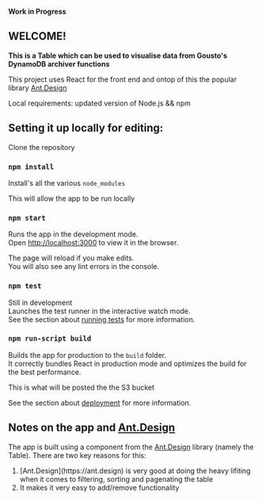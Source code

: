 **Work in Progress**

## WELCOME!

**This is a Table which can be used to visualise data from Gousto's DynamoDB archiver functions**

This project uses React for the front end and ontop of this the popular library [Ant.Design](https://ant.design)<br />

Local requirements: updated version of Node.js && npm<br />

## Setting it up locally for editing:

Clone the repository<br /> 

### `npm install`

Install's all the various `node_modules`<br />

This will allow the app to be run locally

### `npm start`

Runs the app in the development mode.<br />
Open [http://localhost:3000](http://localhost:3000) to view it in the browser.

The page will reload if you make edits.<br />
You will also see any lint errors in the console.

### `npm test`

Still in development<br />
Launches the test runner in the interactive watch mode.<br />
See the section about [running tests](https://facebook.github.io/create-react-app/docs/running-tests) for more information.

### `npm run-script build`

Builds the app for production to the `build` folder.<br />
It correctly bundles React in production mode and optimizes the build for the best performance.

This is what will be posted the the S3 bucket<br />

See the section about [deployment](https://facebook.github.io/create-react-app/docs/deployment) for more information.

## Notes on the app and [Ant.Design](https://ant.design)

The app is built using a component from the [Ant.Design](https://ant.design) library (namely the Table). There are two key reasons for this:<br/>
<ol>
<li>[Ant.Design](https://ant.design) is very good at doing the heavy lifiting when it comes to filtering, sorting and pagenating the table</li> 
<li>It makes it very easy to add/remove functionality</li> 
</ol>


